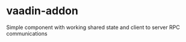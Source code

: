vaadin-addon
============

Simple component with working shared state and client to server RPC communications